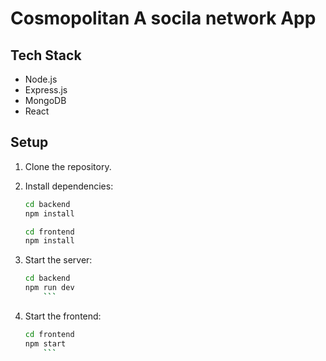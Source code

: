 # Cosmopolitan A socila network App


## Tech Stack

- Node.js
- Express.js
- MongoDB
- React

## Setup

1. Clone the repository.
2. Install dependencies:

    ```bash
    cd backend
    npm install

    cd frontend
    npm install

    ```

3. Start the server:

    ```bash
    cd backend
    npm run dev
        ```

4. Start the frontend:

    ```bash
    cd frontend
    npm start
        ```

